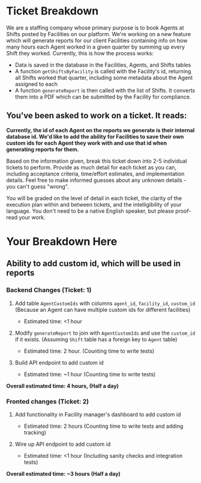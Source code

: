 # Ticket Breakdown
We are a staffing company whose primary purpose is to book Agents at Shifts posted by Facilities on our platform. We're working on a new feature which will generate reports for our client Facilities containing info on how many hours each Agent worked in a given quarter by summing up every Shift they worked. Currently, this is how the process works:

- Data is saved in the database in the Facilities, Agents, and Shifts tables
- A function `getShiftsByFacility` is called with the Facility's id, returning all Shifts worked that quarter, including some metadata about the Agent assigned to each
- A function `generateReport` is then called with the list of Shifts. It converts them into a PDF which can be submitted by the Facility for compliance.

## You've been asked to work on a ticket. It reads:

**Currently, the id of each Agent on the reports we generate is their internal database id. We'd like to add the ability for Facilities to save their own custom ids for each Agent they work with and use that id when generating reports for them.**


Based on the information given, break this ticket down into 2-5 individual tickets to perform. Provide as much detail for each ticket as you can, including acceptance criteria, time/effort estimates, and implementation details. Feel free to make informed guesses about any unknown details - you can't guess "wrong".


You will be graded on the level of detail in each ticket, the clarity of the execution plan within and between tickets, and the intelligibility of your language. You don't need to be a native English speaker, but please proof-read your work.

# Your Breakdown Here

## Ability to add custom id, which will be used in reports
### Backend Changes **(Ticket: 1)**


1. Add table `AgentCustomIds` with columns `agent_id`, `facility_id`, `custom_id` (Because an Agent can have multiple custom ids for different facilities)
   - Estimated time: <1 hour


2. Modify `generateReport` to join with `AgentCustomIds` and use the `custom_id` if it exists. (Assuming `Shift` table has a foreign key to `Agent` table)
   - Estimated time: 2 hour. (Counting time to write tests)

3. Build API endpoint to add custom id
   - Estimated time: ~1 hour (Counting time to write tests)    

**Overall estimated time: 4 hours, (Half a day)**


### Fronted changes **(Ticket: 2)**
1. Add functionality in Facility manager's dashboard to add custom id
   - Estimated time: 2 hours (Counting time to write tests and adding tracking)


2. Wire up API endpoint to add custom id
   - Estimated time: <1 hour (Including sanity checks and integration tests)

**Overall estimated time: ~3 hours (Half a day)**
  